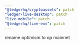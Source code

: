 ```yaml
---
"@ledgerhq/cryptoassets": patch
"ledger-live-desktop": patch
"live-mobile": patch
"@ledgerhq/live-env": patch
---
```


rename optimism to op mainnet
